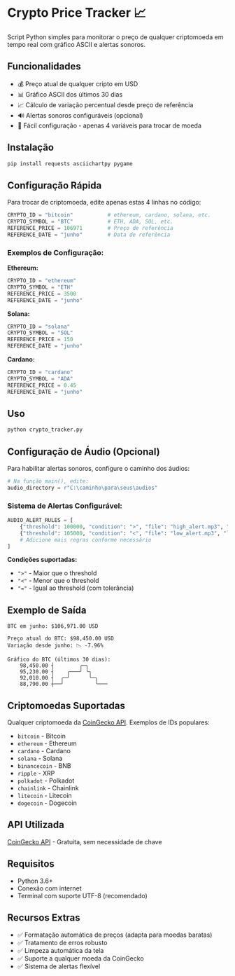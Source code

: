 # Crypto Price Tracker 📈

Script Python simples para monitorar o preço de qualquer criptomoeda em tempo real com gráfico ASCII e alertas sonoros.

## Funcionalidades

- 💰 Preço atual de qualquer cripto em USD
- 📊 Gráfico ASCII dos últimos 30 dias
- 📈 Cálculo de variação percentual desde preço de referência
- 🔊 Alertas sonoros configuráveis (opcional)
- 🎯 Fácil configuração - apenas 4 variáveis para trocar de moeda

## Instalação

```bash
pip install requests asciichartpy pygame
```

## Configuração Rápida

Para trocar de criptomoeda, edite apenas estas 4 linhas no código:

```python
CRYPTO_ID = "bitcoin"           # ethereum, cardano, solana, etc.
CRYPTO_SYMBOL = "BTC"           # ETH, ADA, SOL, etc.
REFERENCE_PRICE = 106971        # Preço de referência
REFERENCE_DATE = "junho"        # Data de referência
```

### Exemplos de Configuração:

**Ethereum:**
```python
CRYPTO_ID = "ethereum"
CRYPTO_SYMBOL = "ETH"
REFERENCE_PRICE = 3500
REFERENCE_DATE = "junho"
```

**Solana:**
```python
CRYPTO_ID = "solana"
CRYPTO_SYMBOL = "SOL"
REFERENCE_PRICE = 150
REFERENCE_DATE = "junho"
```

**Cardano:**
```python
CRYPTO_ID = "cardano"
CRYPTO_SYMBOL = "ADA"
REFERENCE_PRICE = 0.45
REFERENCE_DATE = "junho"
```

## Uso

```bash
python crypto_tracker.py
```

## Configuração de Áudio (Opcional)

Para habilitar alertas sonoros, configure o caminho dos áudios:

```python
# Na função main(), edite:
audio_directory = r"C:\caminho\para\seus\audios"
```

### Sistema de Alertas Configurável:

```python
AUDIO_ALERT_RULES = [
    {"threshold": 100000, "condition": ">", "file": "high_alert.mp3", "loops": 2},
    {"threshold": 105000, "condition": "<", "file": "low_alert.mp3", "loops": 0},
    # Adicione mais regras conforme necessário
]
```

**Condições suportadas:**
- `">"` - Maior que o threshold
- `"<"` - Menor que o threshold  
- `"="` - Igual ao threshold (com tolerância)

## Exemplo de Saída

```
BTC em junho: $106,971.00 USD

Preço atual do BTC: $98,450.00 USD
Variação desde junho: 📉 -7.96%

Gráfico do BTC (últimos 30 dias):
    98,450.00 ┤        ╭─╮
    95,230.00 ┤    ╭───╯ ╰╮
    92,010.00 ┤  ╭─╯      ╰─╮
    88,790.00 ┼──╯          ╰───
```

## Criptomoedas Suportadas

Qualquer criptomoeda da [CoinGecko API](https://www.coingecko.com/en/api). Exemplos de IDs populares:

- `bitcoin` - Bitcoin
- `ethereum` - Ethereum
- `cardano` - Cardano
- `solana` - Solana
- `binancecoin` - BNB
- `ripple` - XRP
- `polkadot` - Polkadot
- `chainlink` - Chainlink
- `litecoin` - Litecoin
- `dogecoin` - Dogecoin

## API Utilizada

[CoinGecko API](https://www.coingecko.com/en/api) - Gratuita, sem necessidade de chave

## Requisitos

- Python 3.6+
- Conexão com internet
- Terminal com suporte UTF-8 (recomendado)

## Recursos Extras

- ✅ Formatação automática de preços (adapta para moedas baratas)
- ✅ Tratamento de erros robusto
- ✅ Limpeza automática da tela
- ✅ Suporte a qualquer moeda da CoinGecko
- ✅ Sistema de alertas flexível